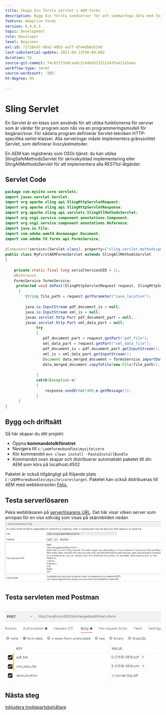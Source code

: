 ```yaml
---
title: Skapa din första servlet i AEM Forms
description: Bygg din första snedserver för att sammanfoga data med formulärmallen.
feature: Adaptive Forms
version: 6.4,6.5
topic: Development
role: Developer
level: Beginner
exl-id: 72728ed7-80a2-48b5-ae7f-d744db8a524d
last-substantial-update: 2021-04-23T00:00:00Z
duration: 55
source-git-commit: f4c621f3a9caa8c2c64b8323312343fe421a5aee
workflow-type: tm+mt
source-wordcount: '201'
ht-degree: 0%

---
```


# Sling Servlet

En Servlet är en klass som används för att utöka funktionerna för servrar som är värdar för program som nås via en programmeringsmodell för begäran/svar. För sådana program definierar Servlet-tekniken HTTP-specifika serlet-klasser.
Alla serveringar måste implementera gränssnittet Servlet, som definierar livscykelmetoder.


En AEM kan registreras som OSGi-tjänst: du kan utöka SlingSafeMethodsServlet för skrivskyddad implementering eller SlingAllMethodsServlet för att implementera alla RESTful-åtgärder.

## Servlet Code

```java
package com.mysite.core.servlets;
import javax.servlet.Servlet;
import org.apache.sling.api.SlingHttpServletRequest;
import org.apache.sling.api.SlingHttpServletResponse;
import org.apache.sling.api.servlets.SlingAllMethodsServlet;
import org.osgi.service.component.annotations.Component;
import org.osgi.service.component.annotations.Reference;
import java.io.File;
import com.adobe.aemfd.docmanager.Document;
import com.adobe.fd.forms.api.FormsService;

@Component(service={Servlet.class}, property={"sling.servlet.methods=post", "sling.servlet.paths=/bin/mergedataWithAcroform"})
public class MyFirstAEMFormsServlet extends SlingAllMethodsServlet
{
    
    private static final long serialVersionUID = 1L;
    @Reference
    FormsService formsService;
     protected void doPost(SlingHttpServletRequest request, SlingHttpServletResponse response)
      { 
         String file_path = request.getParameter("save_location");
         
         java.io.InputStream pdf_document_is = null;
         java.io.InputStream xml_is = null;
         javax.servlet.http.Part pdf_document_part = null;
         javax.servlet.http.Part xml_data_part = null;
              try
              {
                 pdf_document_part = request.getPart("pdf_file");
                 xml_data_part = request.getPart("xml_data_file");
                 pdf_document_is = pdf_document_part.getInputStream();
                 xml_is = xml_data_part.getInputStream();
                 Document data_merged_document = formsService.importData(new Document(pdf_document_is), new Document(xml_is));
                 data_merged_document.copyToFile(new File(file_path));
                 
              }
              catch(Exception e)
              {
                  response.sendError(400,e.getMessage());
              }
      }
}
```

## Bygg och driftsätt

Så här skapar du ditt projekt:

* Öppna **kommandotolkfönstret**
* Navigera till `c:\aemformsbundles\mysite\core`
* Kör kommandot `mvn clean install -PautoInstallBundle`
* Kommandot ovan skapar och distribuerar automatiskt paketet till din AEM som körs på localhost:4502

Paketet är också tillgängligt på följande plats `C:\AEMFormsBundles\mysite\core\target`. Paketet kan också distribueras till AEM med webbkonsolen [Felix.](http://localhost:4502/system/console/bundles)


## Testa serverlösaren

Peka webbläsaren på [serverlösarens URL](http://localhost:4502/system/console/servletresolver?url=%2Fbin%2FmergedataWithAcroform&amp;method=POST). Det här visar vilken server som anropas för en viss sökväg som visas på skärmbilden nedan
![servlet-resolver](assets/servlet-resolver.JPG)

## Testa servleten med Postman

![Testa serverleten med Postman](assets/test-servlet-postman.JPG)

## Nästa steg

[Inkludera tredjepartsbehållare](./include-third-party-jars.md)

